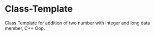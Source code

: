 # Class-Template
Class Template for addition of two number with integer and long data member, C++ Oop.
